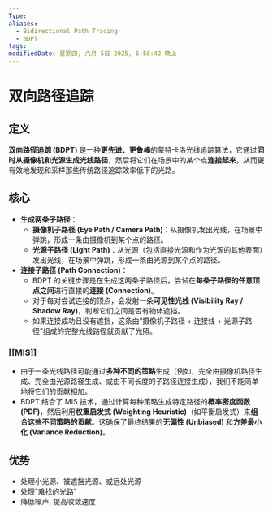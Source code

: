```yaml
---
Type: 
aliases:
  - Bidirectional Path Tracing
  - BDPT
tags: 
modifiedDate: 星期四, 六月 5日 2025, 6:58:42 晚上
---
```


# 双向路径追踪

## 定义

**双向路径追踪 (BDPT)** 是一种**更先进、更鲁棒**的蒙特卡洛光线追踪算法，它通过**同时从摄像机和光源生成光线路径**，然后将它们在场景中的某个点**连接起来**，从而更有效地发现和采样那些传统路径追踪效率低下的光路。

## 核心

- **生成两条子路径**：
    - **摄像机子路径 (Eye Path / Camera Path)**：从摄像机发出光线，在场景中弹跳，形成一条由摄像机到某个点的路径。
    - **光源子路径 (Light Path)**：从光源（包括直接光源和作为光源的其他表面）发出光线，在场景中弹跳，形成一条由光源到某个点的路径。
- **连接子路径 (Path Connection)**：
    - BDPT 的关键步骤是在生成这两条子路径后，尝试在**每条子路径的任意顶点之间**进行直接的**连接 (Connection)**。
    - 对于每对尝试连接的顶点，会发射一条**可见性光线 (Visibility Ray / Shadow Ray)**，判断它们之间是否有物体遮挡。
    - 如果连接成功且没有遮挡，这条由“摄像机子路径 + 连接线 + 光源子路径”组成的完整光线路径就贡献了光照。

### [[MIS]]

- 由于一条光线路径可能通过**多种不同的策略**生成（例如，完全由摄像机路径生成、完全由光源路径生成、或由不同长度的子路径连接生成），我们不能简单地将它们的贡献相加。
- BDPT 结合了 MIS 技术，通过计算每种策略生成特定路径的**概率密度函数 (PDF)**，然后利用**权重启发式 (Weighting Heuristic)**（如平衡启发式）来**组合这些不同策略的贡献**。这确保了最终结果的**无偏性 (Unbiased)** 和**方差最小化 (Variance Reduction)**。

## 优势

- 处理小光源、被遮挡光源、或远处光源
- 处理"难找的光路"
- 降低噪声, 提高收敛速度

